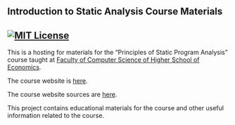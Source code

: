 Introduction to Static Analysis Course Materials
----------------------------------------------------------------------------------------------------
[![MIT License](https://img.shields.io/badge/license-MIT-green.svg)](LICENSE)
----------------------------------------------------------------------------------------------------

This is a hosting for materials for the “Principles of Static Program Analysis” course
taught at [Faculty of Computer Science of Higher School of Economics](https://cs.hse.ru/en/).

The course website is [here](https://andrewt0301.github.io/static-analysis-course/).

The course website sources are [here](docs/index.md).

This project contains educational materials for the course and other useful information related to
the course.
